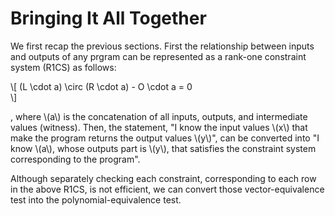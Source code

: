 # Bringing It All Together

We first recap the previous sections. First the relationship between inputs and outputs of any prgram can be represented as a rank-one constraint system (R1CS) as follows:

\\[
  (L \cdot a) \circ (R \cdot a) - O \cdot a = 0  
\\]

, where \\(a\\) is the concatenation of all inputs, outputs, and intermediate values (witness). Then, the statement, "I know the input values \\(x\\) that make the program returns the output values \\(y\\)", can be converted into "I know \\(a\\), whose outputs part is \\(y\\), that satisfies the constraint system corresponding to the program". 

Although separately checking each constraint, corresponding to each row in the above R1CS, is not efficient, we can convert those vector-equivalence test into the polynomial-equivalence test.

## 